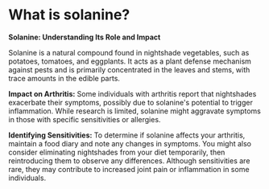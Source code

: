 # What is solanine?

**Solanine: Understanding Its Role and Impact**

Solanine is a natural compound found in nightshade vegetables, such as potatoes, tomatoes, and eggplants. It acts as a plant defense mechanism against pests and is primarily concentrated in the leaves and stems, with trace amounts in the edible parts.

**Impact on Arthritis:** Some individuals with arthritis report that nightshades exacerbate their symptoms, possibly due to solanine's potential to trigger inflammation. While research is limited, solanine might aggravate symptoms in those with specific sensitivities or allergies.

**Identifying Sensitivities:** To determine if solanine affects your arthritis, maintain a food diary and note any changes in symptoms. You might also consider eliminating nightshades from your diet temporarily, then reintroducing them to observe any differences. Although sensitivities are rare, they may contribute to increased joint pain or inflammation in some individuals.